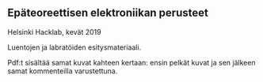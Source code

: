 ## Epäteoreettisen elektroniikan perusteet

Helsinki Hacklab, kevät 2019


Luentojen ja labratöiden esitysmateriaali.

Pdf:t sisältää samat kuvat kahteen kertaan: ensin pelkät kuvat ja sen jälkeen samat kommenteilla varustettuna.

